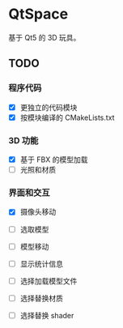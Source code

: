 # QtSpace
基于 Qt5 的 3D 玩具。  


## TODO

### 程序代码
 - [x] 更独立的代码模块
 - [x] 按模块编译的 CMakeLists.txt
 
### 3D 功能
 - [x] 基于 FBX 的模型加载
 - [ ] 光照和材质
 
### 界面和交互
 - [x] 摄像头移动
 - [ ] 选取模型
 - [ ] 模型移动
 - [ ] 显示统计信息
 - [ ] 选择加载模型文件
 - [ ] 选择替换材质
 - [ ] 选择替换 shader
 